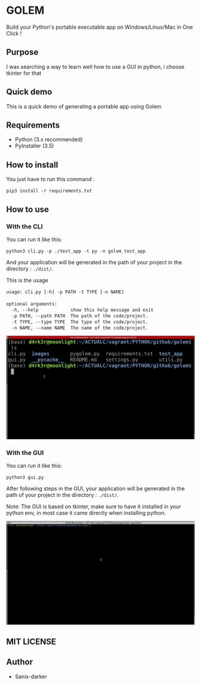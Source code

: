 # GOLEM

Build your Python's portable executable app on Windows/Linux/Mac in One Click !

## Purpose

I was searching a way to learn well how to use a GUI in python, i choose tkinter for that

## Quick demo

This is a quick demo of generating a portable app using Golem

## Requirements

- Python (3.x recommended)
- PyInstaller (3.5)

## How to install

You just have to run this command :
```shell script
pip3 install -r requirements.txt
```

## How to use

### With the CLI

You can run it like this:
```shell script
python3 cli.py -p ./test_app -t py -n golem_test_app
```
And your application will be generated in the path of your project in the directory : `./dist/`.

This is the usage
```shell script
usage: cli.py [-h] -p PATH -t TYPE [-n NAME]

optional arguments:
  -h, --help            show this help message and exit
  -p PATH, --path PATH  The path of the code/project.
  -t TYPE, --type TYPE  The type of the code/project.
  -n NAME, --name NAME  The name of the code/project.
```

<img src="./images/cli_demo.gif" />


### With the GUI

You can run it like this:
```shell script
python3 gui.py
```
After following steps in the GUI, your application will be generated in the path of your project in the directory : `./dist/`.

Note: The GUI is based on tkinter, make sure to have it installed in your python env, in most case it came directly when installing python.

<img src="./images/gui_demo.gif" />


## MIT LICENSE

## Author

- Sanix-darker